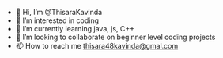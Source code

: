 - 👋 Hi, I’m @ThisaraKavinda
- 👀 I’m interested in coding 
- 🌱 I’m currently learning java, js, C++
- 💞️ I’m looking to collaborate on beginner level coding projects
- 📫 How to reach me thisara48kavinda@gmal.com

<!---
Nikalo-Flamel/Nikalo-Flamel is a ✨ special ✨ repository because its `README.md` (this file) appears on your GitHub profile.
You can click the Preview link to take a look at your changes.
--->
